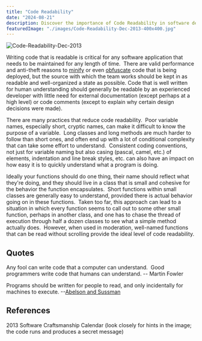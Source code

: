 ```yaml
---
title: "Code Readability"
date: "2024-08-21"
description: Discover the importance of Code Readability in software development. Learn how writing clear, understandable code enhances collaboration, reduces bugs, and makes maintenance easier for everyone on the team.
featuredImage: "./images/Code-Readability-Dec-2013-400x400.jpg"
---
```


![Code-Readability-Dec-2013](images/Code-Readability-Dec-2013-400x400.jpg)

Writing code that is readable is critical for any software application that needs to be maintained for any length of time.  There are valid performance and anti-theft reasons to [minify](http://en.wikipedia.org/wiki/Minification_(programming)) or even [obfuscate](http://en.wikipedia.org/wiki/Obfuscation_(software)) code that is being deployed, but the source with which the team works should be kept in as readable and well-organized a state as possible. Code that is well written for human understanding should generally be readable by an experienced developer with little need for external documentation (except perhaps at a high level) or code comments (except to explain why certain design decisions were made).

There are many practices that reduce code readability.  Poor variable names, especially short, cryptic names, can make it difficult to know the purpose of a variable.  Long classes and long methods are much harder to follow than short ones, and often end up with a lot of conditional complexity that can take some effort to understand.  Consistent coding conventions, not just for variable naming but also casing (pascal, camel, etc.) of elements, indentation and line break styles, etc. can also have an impact on how easy it is to quickly understand what a program is doing.

Ideally your functions should do one thing, their name should reflect what they're doing, and they should live in a class that is small and cohesive for the behavior the function encapsulates.  Short functions within small classes are generally easy to understand, provided there is actual behavior going on in these functions.  Taken too far, this approach can lead to a situation in which every function seems to call out to some other small function, perhaps in another class, and one has to chase the thread of execution through half a dozen classes to see what a simple method actually does.  However, when used in moderation, well-named functions that can be read without scrolling provide the ideal level of code readability.

## Quotes

Any fool can write code that a computer can understand.  Good programmers write code that humans can understand. -- Martin Fowler

Programs should be written for people to read, and only incidentally for machines to execute. --[Abelson and Sussman](http://amzn.to/110fANn)

## References

2013 Software Craftsmanship Calendar (look closely for hints in the image; the code runs and produces a secret message)
